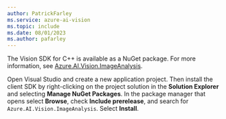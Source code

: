 ```yaml
---
author: PatrickFarley
ms.service: azure-ai-vision
ms.topic: include
ms.date: 08/01/2023
ms.author: pafarley
---
```



The Vision SDK for C++ is available as a NuGet package. For more information, see <a href="https://www.nuget.org/packages/Azure.AI.Vision.ImageAnalysis" target="_blank">Azure.AI.Vision.ImageAnalysis</a>.

Open Visual Studio and create a new application project. Then install the client SDK by right-clicking on the project solution in the **Solution Explorer** and selecting **Manage NuGet Packages**. In the package manager that opens select **Browse**, check **Include prerelease**, and search for `Azure.AI.Vision.ImageAnalysis`. Select **Install**.



